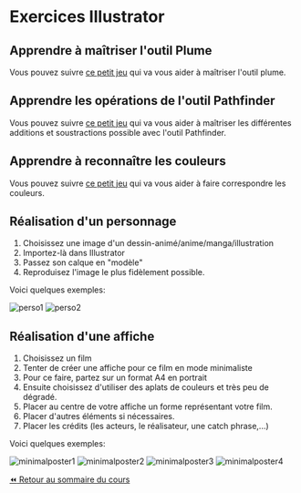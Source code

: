 # Exercices Illustrator

## Apprendre à maîtriser l'outil Plume

Vous pouvez suivre [ce petit jeu](https://bezier.method.ac/) qui va vous aider à maîtriser l'outil plume.

## Apprendre les opérations de l'outil Pathfinder

Vous pouvez suivre [ce petit jeu](https://boolean.method.ac/) qui va vous aider à maîtriser les différentes additions et soustractions possible avec l'outil Pathfinder.

## Apprendre à reconnaître les couleurs

Vous pouvez suivre [ce petit jeu](https://color.method.ac/) qui va vous aider à faire correspondre les couleurs.

## Réalisation d'un personnage

1. Choisissez une image d'un dessin-animé/anime/manga/illustration
2. Importez-là dans Illustrator
3. Passez son calque en "modèle"
4. Reproduisez l'image le plus fidèlement possible.

Voici quelques exemples:

![perso1](img/06/perso1.png)
![perso2](img/06/perso2.jpeg)

## Réalisation d'une affiche

1. Choisissez un film
2. Tenter de créer une affiche pour ce film en mode minimaliste
3. Pour ce faire, partez sur un format A4 en portrait
4. Ensuite choisissez d'utiliser des aplats de couleurs et très peu de dégradé.
5. Placer au centre de votre affiche un forme représentant votre film.
6. Placer d'autres éléments si nécessaires.
7. Placer les crédits (les acteurs, le réalisateur, une catch phrase,...)

Voici quelques exemples:

![minimalposter1](img/06/minimal_poster1.png)
![minimalposter2](img/06/minimal_poster2.png)
![minimalposter3](img/06/minimal_poster3.png)
![minimalposter4](img/06/minimal_poster4.jpeg)

[:rewind: Retour au sommaire du cours](./README.md#table-des-matières)